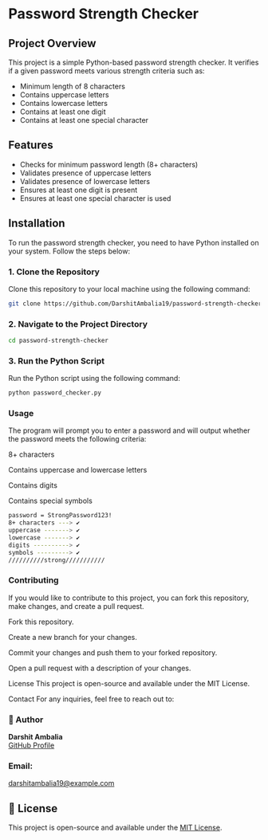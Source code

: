 # Password Strength Checker

## Project Overview
This project is a simple Python-based password strength checker. It verifies if a given password meets various strength criteria such as:

- Minimum length of 8 characters
- Contains uppercase letters
- Contains lowercase letters
- Contains at least one digit
- Contains at least one special character

## Features
- Checks for minimum password length (8+ characters)
- Validates presence of uppercase letters
- Validates presence of lowercase letters
- Ensures at least one digit is present
- Ensures at least one special character is used

## Installation
To run the password strength checker, you need to have Python installed on your system. Follow the steps below:

### 1. Clone the Repository
Clone this repository to your local machine using the following command:

```bash
git clone https://github.com/DarshitAmbalia19/password-strength-checker.git
```
### 2. Navigate to the Project Directory
```bash
cd password-strength-checker
```
### 3. Run the Python Script

Run the Python script using the following command:

```bash
python password_checker.py
```

### Usage
The program will prompt you to enter a password and will output whether the password meets the following criteria:

8+ characters

Contains uppercase and lowercase letters

Contains digits

Contains special symbols

```bash
password = StrongPassword123!
8+ characters ---> ✔
uppercase -------> ✔
lowercase -------> ✔
digits ----------> ✔
symbols ---------> ✔
//////////strong///////////
```
### Contributing
If you would like to contribute to this project, you can fork this repository, make changes, and create a pull request.

Fork this repository.

Create a new branch for your changes.

Commit your changes and push them to your forked repository.

Open a pull request with a description of your changes.

License
This project is open-source and available under the MIT License.

Contact
For any inquiries, feel free to reach out to:


### 👤 Author

**Darshit Ambalia**  
[GitHub Profile](https://github.com/DarshitAmbalia19)


### Email: 
darshitambalia19@example.com


## 📄 License

This project is open-source and available under the [MIT License](LICENSE).
